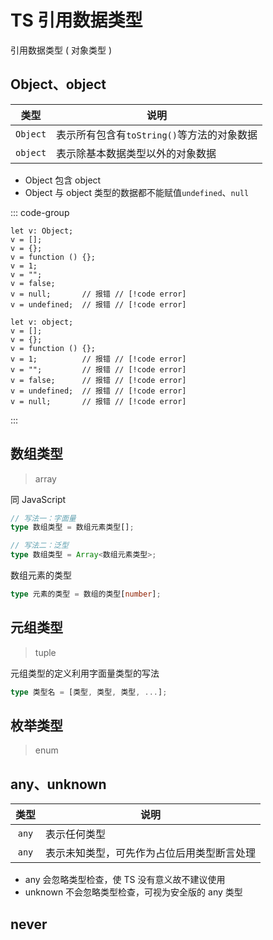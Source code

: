 # TS 引用数据类型

引用数据类型 ( 对象类型 )

## Object、object

|   类型   | 说明                                       |
| :------: | ------------------------------------------ |
| `Object` | 表示所有包含有`toString()`等方法的对象数据 |
| `object` | 表示除基本数据类型以外的对象数据           |

- Object 包含 object
- Object 与 object 类型的数据都不能赋值`undefined`、`null`

::: code-group

```ts{0} [Object]
let v: Object;
v = [];
v = {};
v = function () {};
v = 1;
v = "";
v = false;
v = null;       // 报错 // [!code error]
v = undefined;  // 报错 // [!code error]
```

```ts{0} [object]
let v: object;
v = [];
v = {};
v = function () {};
v = 1;          // 报错 // [!code error]
v = "";         // 报错 // [!code error]
v = false;      // 报错 // [!code error]
v = undefined;  // 报错 // [!code error]
v = null;       // 报错 // [!code error]
```

:::

## 数组类型

> array

同 JavaScript

```ts
// 写法一：字面量
type 数组类型 = 数组元素类型[];

// 写法二：泛型
type 数组类型 = Array<数组元素类型>;
```

数组元素的类型

```ts
type 元素的类型 = 数组的类型[number];
```

## 元组类型

> tuple

元组类型的定义利用字面量类型的写法

```ts
type 类型名 = [类型, 类型, 类型, ...];
```

## 枚举类型

> enum

## any、unknown

| 类型  | 说明                                       |
| :---: | ------------------------------------------ |
| `any` | 表示任何类型                               |
| `any` | 表示未知类型，可先作为占位后用类型断言处理 |

- any 会忽略类型检查，使 TS 没有意义故不建议使用
- unknown 不会忽略类型检查，可视为安全版的 any 类型

## never
